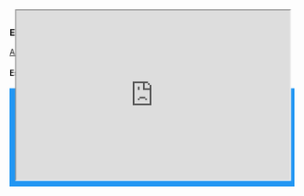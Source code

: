 ### Ela está on

[Assistir a Cecícia](https://polite-impala-10.loca.lt)





#### Espere o vídeo carregar, ou clique no link acima
<div class="grid-container" style="display: grid; grid-gap: 10px;
  background-color: #2196F3;
  padding: 10px">
  <div class="item1">
    <iframe
            src="https://polite-impala-10.loca.lt" scrolling="no"
            style="width:100%; height:300px; overflow: hidden; display:block; margin-top: -150px" ></iframe>

  </div>
</div>


